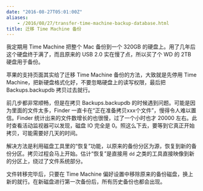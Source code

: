 ```yaml
---
date: "2016-08-27T05:01:00Z"
aliases:
    - /2016/08/27/transfer-time-machine-backup-database.html
title: 迁移 Time Machine 备份
---
```


我定期用 Time Machine 把整个 Mac 备份到一个 320GB 的硬盘上。用了几年后这个硬盘终于满了，而且原来的 USB 2.0 实在慢了点，所以买了个 WD 的 2TB 硬盘用于备份。

苹果的支持页面其实给了迁移 Time Machine 备份的方法，大致就是先停用 Time Machine，把新硬盘格式化好，不要忽略硬盘上的读写权限，最后把 Backups.backupdb 拷贝过去就行。

前几步都非常顺畅，但是在拷贝 Backups.backupdb 的时候遇到问题。可能是因为里面的文件太多，Finder 一直卡在“正在准备拷贝xxx个文件”，慢得令人难以置信。Finder 统计出来的文件数增长的也很慢，过了一个小时也才 20000 左右。此时查看活动监视器可以发现，磁盘 IO 完全是 0。照这么下去，要等到它真正开始拷贝，可能需要好几天的时间。

解决方法是利用磁盘工具里的“恢复”功能，以原来的备份分区为源，恢复到新的备份分区。拷贝过程会马上开始。估计“恢复”是直接用 `dd` 之类的工具直接映像到新的分区上，绕过了文件系统部分。

文件转移完毕后，只要在 Time Machine 偏好设置中移除原来的备份磁盘，换上新的就行。在新磁盘进行第一次备份后，所有历史备份也都会出现。